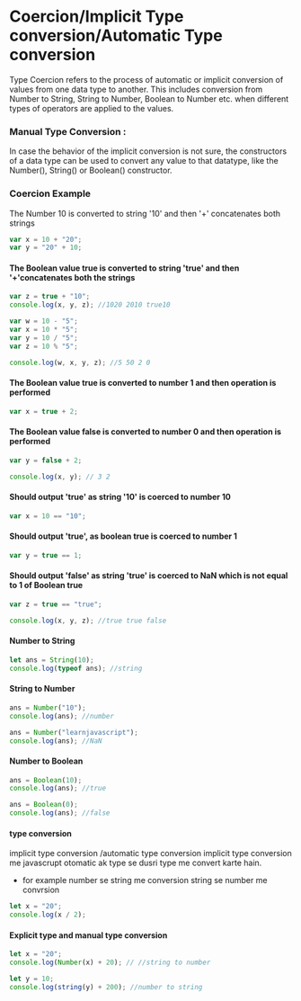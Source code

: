 # Coercion/Implicit Type conversion/Automatic Type conversion

Type Coercion refers to the process of automatic or implicit conversion of values from one data type to another. This includes conversion from Number to String, String to Number, Boolean to Number etc. when different types of operators are applied to the values.

### Manual Type Conversion :

In case the behavior of the implicit conversion is not sure, the constructors of a data type can be used to convert any value to that datatype, like the Number(), String() or Boolean() constructor.

### Coercion Example

The Number 10 is converted to string '10' and then '+' concatenates both strings

```javascript
var x = 10 + "20";
var y = "20" + 10;
```

#### The Boolean value true is converted to string 'true' and then '+'concatenates both the strings

```javascript
var z = true + "10";
console.log(x, y, z); //1020 2010 true10
```

```javascript
var w = 10 - "5";
var x = 10 * "5";
var y = 10 / "5";
var z = 10 % "5";

console.log(w, x, y, z); //5 50 2 0
```

#### The Boolean value true is converted to number 1 and then operation is performed

```javascript
var x = true + 2;
```

#### The Boolean value false is converted to number 0 and then operation is performed

```javascript
var y = false + 2;

console.log(x, y); // 3 2
```

#### Should output 'true' as string '10' is coerced to number 10

```javascript
var x = 10 == "10";
```

#### Should output 'true', as boolean true is coerced to number 1

```javascript
var y = true == 1;
```

#### Should output 'false' as string 'true' is coerced to NaN which is not equal to 1 of Boolean true

```javascript
var z = true == "true";

console.log(x, y, z); //true true false
```

#### Number to String

```javascript
let ans = String(10);
console.log(typeof ans); //string
```

#### String to Number

```javascript
ans = Number("10");
console.log(ans); //number
```

```javascript
ans = Number("learnjavascript");
console.log(ans); //NaN
```

#### Number to Boolean

```javascript
ans = Boolean(10);
console.log(ans); //true
```

```javascript
ans = Boolean(0);
console.log(ans); //false
```

#### type conversion

implicit type conversion /automatic type conversion
implicit type conversion me javascrupt otomatic ak type se dusri type me convert karte hain.

- for example
  number se string me conversion
  string se number me convrsion

```javascript
let x = "20";
console.log(x / 2);
```

#### Explicit type and manual type conversion

```javascript
let x = "20";
console.log(Number(x) + 20); // //string to number
```

```javascript
let y = 10;
console.log(string(y) + 200); //number to string
```
